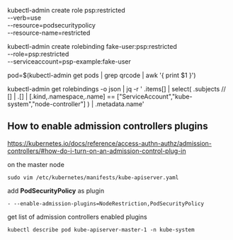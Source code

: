 kubectl-admin create role psp:restricted \
    --verb=use \
    --resource=podsecuritypolicy \
    --resource-name=restricted

kubectl-admin create rolebinding fake-user:psp:restricted \
    --role=psp:restricted \
    --serviceaccount=psp-example:fake-user


pod=$(kubectl-admin get pods | grep qrcode | awk '{ print $1 }')

kubectl-admin get rolebindings -o json | jq -r '
  .items[] | 
  select(
    .subjects // [] | .[] | 
    [.kind,.namespace,.name] == ["ServiceAccount","kube-system","node-controller"]
  ) |
  .metadata.name'

## How to enable admission controllers plugins
https://kubernetes.io/docs/reference/access-authn-authz/admission-controllers/#how-do-i-turn-on-an-admission-control-plug-in

on the master node
```
sudo vim /etc/kubernetes/manifests/kube-apiserver.yaml
```

add **PodSecurityPolicy** as plugin
```
- --enable-admission-plugins=NodeRestriction,PodSecurityPolicy
```

get list of admission controllers enabled plugins
```
kubectl describe pod kube-apiserver-master-1 -n kube-system
```